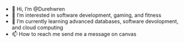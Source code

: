 - 👋 Hi, I’m @Durehwren
- 👀 I’m interested in software development, gaming, and fitness
- 🌱 I’m currently learning advanced databases, software devolopment, and cloud computing 
- 📫 How to reach me send me a message on canvas

<!---
Durehwren/Durehwren is a ✨ special ✨ repository because its `README.md` (this file) appears on your GitHub profile.
You can click the Preview link to take a look at your changes.
--->
